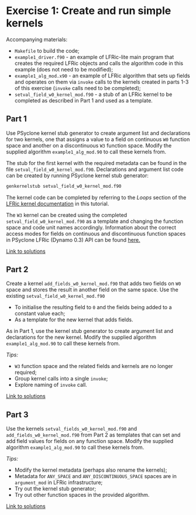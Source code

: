 # Exercise 1: Create and run simple kernels

Accompanying materials:

* `Makefile` to build the code;
* `example1_driver.f90` - an example of LFRic-lite main program that
  creates the required LFRic objects and calls the algorithm code in
  this example (does not need to be modified);
* `example1_alg_mod.x90` - an example of LFRic algorithm that sets up
  fields and operates on them via `invoke` calls to the kernels created
  in parts 1-3 of this exercise (`invoke` calls need to be completed);
* `setval_field_w0_kernel_mod.f90` - a stub of an LFRic kernel to be
  completed as described in Part 1 and used as a template.

## Part 1

Use PSyclone kernel stub generator to create argument list and
declarations for two kernels, one that assigns a value to a field on
continuous `W0` function space and another on a discontinuous `W3`
function space. Modify the supplied algorithm `example1_alg_mod.90`
to call these kernels from.

The stub for the first kernel with the required metadata can be found
in the file `setval_field_w0_kernel_mod.f90`. Declarations and argument
list code can be created by running PSyclone kernel stub generator:

```bash
genkernelstub setval_field_w0_kernel_mod.f90
```

The kernel code can be completed by referring to the *Loops* section of
the [LFRic kernel documentation](../background/LFRic_kernel.md) in this
tutorial.

The `W3` kernel can be created using the completed
`setval_field_w0_kernel_mod.f90` as a template and changing the function
space and code unit names accordingly. Information about the correct
access modes for fields on continuous and discontinuous function spaces
in PSyclone LFRic (Dynamo 0.3) API can be found [here.](
https://psyclone.readthedocs.io/en/stable/dynamo0p3.html#valid-access-modes)

[Link to solutions](solutions/part1)

## Part 2

Create a kernel `add_fields_w0_kernel_mod.f90` that adds two fields on
`W0` space and stores the result in another field on the same space. Use
the existing `setval_field_w0_kernel_mod.f90`
* To initialise the resulting field to `0` and the fields being added
  to a constant value each;
* As a template for the new kernel that adds fields.

As in Part 1, use the kernel stub generator to create argument list
and declarations for the new kernel. Modify the supplied algorithm
`example1_alg_mod.90` to call these kernels from.

*Tips:*
* `W3` function space and the related fields and kernels are no
  longer required;
* Group kernel calls into a single `invoke`;
* Explore naming of `invoke` call.

[Link to solutions](solutions/part2)

## Part 3

Use the kernels `setval_fields_w0_kernel_mod.f90` and
`add_fields_w0_kernel_mod.f90` from Part 2 as templates that can set and
add field values for fields on any function space. Modify the supplied
algorithm `example1_alg_mod.90` to call these kernels from.

*Tips:*
* Modify the kernel metadata (perhaps also rename the kernels);
* Metadata for `ANY_SPACE` and `ANY_DISCONTINUOUS_SPACE` spaces are
  in `argument_mod` in LFRic infrastructure;
* Try out the kernel stub generator;
* Try out other function spaces in the provided algorithm.

[Link to solutions](solutions/part3)
